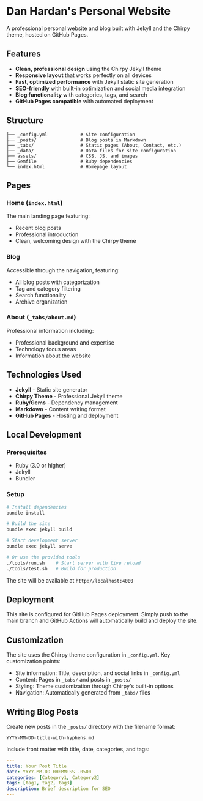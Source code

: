 # Dan Hardan's Personal Website

A professional personal website and blog built with Jekyll and the Chirpy theme, hosted on GitHub Pages.

## Features

- **Clean, professional design** using the Chirpy Jekyll theme
- **Responsive layout** that works perfectly on all devices
- **Fast, optimized performance** with Jekyll static site generation
- **SEO-friendly** with built-in optimization and social media integration
- **Blog functionality** with categories, tags, and search
- **GitHub Pages compatible** with automated deployment

## Structure

```
├── _config.yml            # Site configuration
├── _posts/                # Blog posts in Markdown
├── _tabs/                 # Static pages (About, Contact, etc.)
├── _data/                 # Data files for site configuration
├── assets/                # CSS, JS, and images
├── Gemfile                # Ruby dependencies
└── index.html             # Homepage layout
```

## Pages

### Home (`index.html`)
The main landing page featuring:
- Recent blog posts
- Professional introduction
- Clean, welcoming design with the Chirpy theme

### Blog
Accessible through the navigation, featuring:
- All blog posts with categorization
- Tag and category filtering
- Search functionality
- Archive organization

### About (`_tabs/about.md`)
Professional information including:
- Professional background and expertise
- Technology focus areas
- Information about the website

## Technologies Used

- **Jekyll** - Static site generator
- **Chirpy Theme** - Professional Jekyll theme
- **Ruby/Gems** - Dependency management
- **Markdown** - Content writing format
- **GitHub Pages** - Hosting and deployment

## Local Development

### Prerequisites
- Ruby (3.0 or higher)
- Jekyll
- Bundler

### Setup
```bash
# Install dependencies
bundle install

# Build the site
bundle exec jekyll build

# Start development server
bundle exec jekyll serve

# Or use the provided tools
./tools/run.sh    # Start server with live reload
./tools/test.sh   # Build for production
```

The site will be available at `http://localhost:4000`

## Deployment

This site is configured for GitHub Pages deployment. Simply push to the main branch and GitHub Actions will automatically build and deploy the site.

## Customization

The site uses the Chirpy theme configuration in `_config.yml`. Key customization points:

- Site information: Title, description, and social links in `_config.yml`
- Content: Pages in `_tabs/` and posts in `_posts/`
- Styling: Theme customization through Chirpy's built-in options
- Navigation: Automatically generated from `_tabs/` files

## Writing Blog Posts

Create new posts in the `_posts/` directory with the filename format:
```
YYYY-MM-DD-title-with-hyphens.md
```

Include front matter with title, date, categories, and tags:
```yaml
---
title: Your Post Title
date: YYYY-MM-DD HH:MM:SS -0500
categories: [Category1, Category2]
tags: [tag1, tag2, tag3]
description: Brief description for SEO
---
```